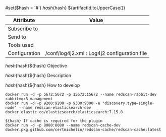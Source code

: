 #set($hash = '#')
${hash}${hash} ${artifactId.toUpperCase()}

| Attribute     | Value                                        |
| ------------- | -------------------------------------------- |
| Subscribe to  |                                              |
| Send to       |                                              |
| Tools used    |                                              |
| Configuration | /conf/log4j2.xml : Log4j2 configuration file |

${hash}${hash}${hash} Objective

${hash}${hash}${hash} Description

${hash}${hash}${hash} How to develop

```
docker run -d -p 5672:5672 -p 15672:15672 --name redscan-rabbit-dev rabbitmq:3-management
docker run -d -p 9200:9200 -p 9300:9300 -e "discovery.type=single-node" --name redscan-elasticsearch-dev docker.elastic.co/elasticsearch/elasticsearch:7.15.0

${hash} If cache is required for the plugin
docker run -d -p 8080:8080 --name redscan-cache-dev docker.pkg.github.com/certmichelin/redscan-cache/redscan-cache:latest
```